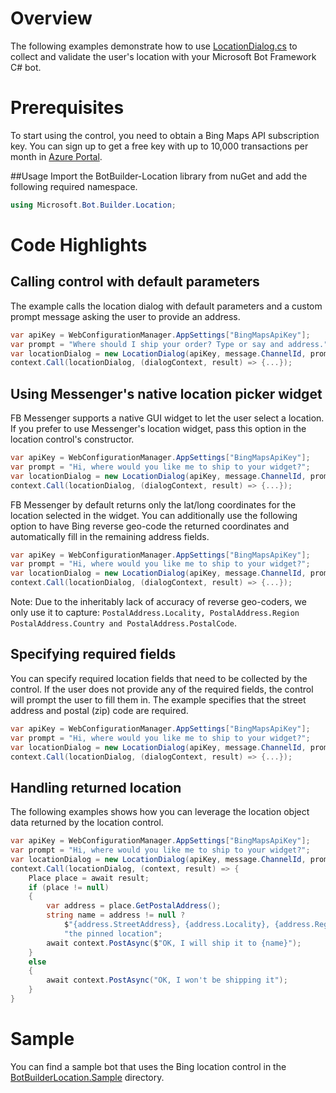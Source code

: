 # Overview
The following examples demonstrate how to use [LocationDialog.cs](BotBuilderLocation/LocationDialog.cs) to collect and validate the user's  location with your Microsoft Bot Framework C# bot. 

# Prerequisites
To start using the control, you need to obtain a Bing Maps API subscription key. You can sign up to get a free key with up to 10,000 transactions per month in [Azure Portal](https://azure.microsoft.com/en-us/marketplace/partners/bingmaps/mapapis/).

##Usage
Import the BotBuilder-Location library from nuGet and add the following required namespace. 

````C#
using Microsoft.Bot.Builder.Location;
````

# Code Highlights

## Calling control with default parameters
The example calls the location dialog with default parameters and a custom prompt message asking the user to provide an address. 

````C#
var apiKey = WebConfigurationManager.AppSettings["BingMapsApiKey"];
var prompt = "Where should I ship your order? Type or say and address.";
var locationDialog = new LocationDialog(apiKey, message.ChannelId, prompt);
context.Call(locationDialog, (dialogContext, result) => {...});
````

## Using Messenger's native location picker widget
FB Messenger supports a native GUI widget to let the user select a location. If you prefer to use Messenger's location widget, pass this option in the location control's constructor. 

````C#
var apiKey = WebConfigurationManager.AppSettings["BingMapsApiKey"];
var prompt = "Hi, where would you like me to ship to your widget?";
var locationDialog = new LocationDialog(apiKey, message.ChannelId, prompt, LocationOptions.UseNativeControl);
context.Call(locationDialog, (dialogContext, result) => {...});
````

FB Messenger by default returns only the lat/long coordinates for the location selected in the widget. You can additionally use the following option to have Bing reverse geo-code the returned coordinates and automatically fill in the remaining address fields. 

````C#
var apiKey = WebConfigurationManager.AppSettings["BingMapsApiKey"];
var prompt = "Hi, where would you like me to ship to your widget?";
var locationDialog = new LocationDialog(apiKey, message.ChannelId, prompt, LocationOptions.UseNativeControl | LocationOptions.ReverseGeocode);
context.Call(locationDialog, (dialogContext, result) => {...});
````

Note: Due to the inheritably lack of accuracy of reverse geo-coders, we only use it to capture: `PostalAddress.Locality, PostalAddress.Region PostalAddress.Country and PostalAddress.PostalCode`.

## Specifying required fields 
You can specify required location fields that need to be collected by the control. If the user does not provide any of the required fields, the control will prompt the user to fill them in. The example specifies that the street address and postal (zip) code are required. 

````C#
var apiKey = WebConfigurationManager.AppSettings["BingMapsApiKey"];
var prompt = "Hi, where would you like me to ship to your widget?";
var locationDialog = new LocationDialog(apiKey, message.ChannelId, prompt, LocationOptions.None, LocationRequiredFields.StreetAddress | LocationRequiredFields.PostalCode);
context.Call(locationDialog, (dialogContext, result) => {...});
````

## Handling returned location
The following examples shows how you can leverage the location object data returned by the location control.

````C#
var apiKey = WebConfigurationManager.AppSettings["BingMapsApiKey"];
var prompt = "Hi, where would you like me to ship to your widget?";
var locationDialog = new LocationDialog(apiKey, message.ChannelId, prompt, LocationOptions.None, LocationRequiredFields.StreetAddress | LocationRequiredFields.PostalCode);
context.Call(locationDialog, (context, result) => {
    Place place = await result;
    if (place != null)
    {
        var address = place.GetPostalAddress();
        string name = address != null ?
            $"{address.StreetAddress}, {address.Locality}, {address.Region}, {address.Country} ({address.PostalCode})" :
            "the pinned location";
        await context.PostAsync($"OK, I will ship it to {name}");
    }
    else
    {
        await context.PostAsync("OK, I won't be shipping it");
    }
}
````

# Sample
You can find a sample bot that uses the Bing location control in the [BotBuilderLocation.Sample](/BotBuilderLocation.Sample) directory. 
